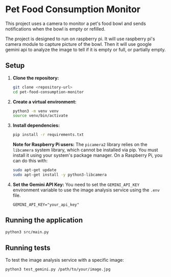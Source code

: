 # Pet Food Consumption Monitor

This project uses a camera to monitor a pet's food bowl and sends notifications when the bowl is empty or refilled.

The project is designed to run on raspberry pi. It will use raspberry pi's camera module to capture picture of the bowl. Then it will use google gemini api to analyze the image to tell if it is empty or full, or partially empty.


## Setup

1.  **Clone the repository:**
    ```bash
    git clone <repository-url>
    cd pet-food-consumption-monitor
    ```

2.  **Create a virtual environment:**
    ```bash
    python3 -m venv venv
    source venv/bin/activate
    ```

3.  **Install dependencies:**
    ```bash
    pip install -r requirements.txt
    ```
    
    **Note for Raspberry Pi users:**
    The `picamera2` library relies on the `libcamera` system library, which cannot be installed via pip. You must install it using your system's package manager. On a Raspberry Pi, you can do this with:
    ```bash
    sudo apt-get update
    sudo apt-get install -y python3-libcamera
    ```

4.  **Set the Gemini API Key:**
    You need to set the `GEMINI_API_KEY` environment variable to use the image analysis service using the `.env` file.

    ```properties
    GEMINI_API_KEY="your_api_key"
    ```

## Running the application

```bash
python3 src/main.py
```

## Running tests

To test the image analysis service with a specific image:
```bash
python3 test_gemini.py /path/to/your/image.jpg
```